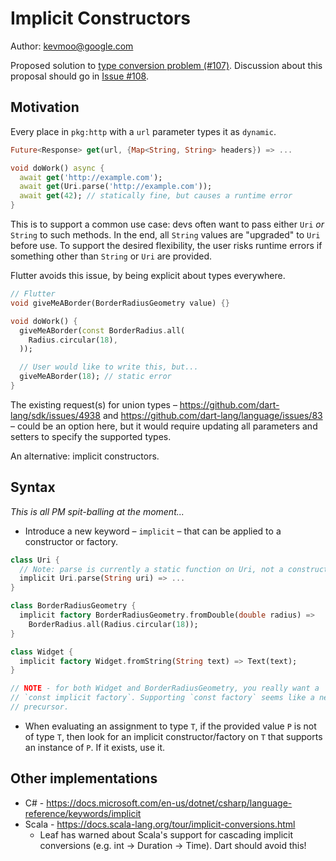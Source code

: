 # Implicit Constructors

Author: kevmoo@google.com

Proposed solution to [type conversion problem (#107)](https://github.com/dart-lang/language/issues/107).
Discussion about this proposal should go in [Issue #108](https://github.com/dart-lang/language/issues/108).

## Motivation

Every place in `pkg:http` with a `url` parameter types it as `dynamic`.

```dart
Future<Response> get(url, {Map<String, String> headers}) => ...

void doWork() async {
  await get('http://example.com');
  await get(Uri.parse('http://example.com'));
  await get(42); // statically fine, but causes a runtime error
}
```

This is to support a common use case: devs often want to pass either `Uri`
*or* `String` to such methods. In the end, all `String` values are "upgraded"
to `Uri` before use. To support the desired flexibility, the user risks
runtime errors if something other than `String` or `Uri` are provided.

Flutter avoids this issue, by being explicit about types everywhere.

```dart
// Flutter
void giveMeABorder(BorderRadiusGeometry value) {}

void doWork() {
  giveMeABorder(const BorderRadius.all(
    Radius.circular(18),
  ));

  // User would like to write this, but...
  giveMeABorder(18); // static error
}
```

The existing request(s) for union types –
https://github.com/dart-lang/sdk/issues/4938 and
https://github.com/dart-lang/language/issues/83
– could be an option here, but it would require updating all parameters
and setters to specify the supported types.

An alternative: implicit constructors.

## Syntax

*This is all PM spit-balling at the moment...*

* Introduce a new keyword – `implicit` – that can be applied to a constructor or
  factory.

```dart
class Uri {
  // Note: parse is currently a static function on Uri, not a constructor.
  implicit Uri.parse(String uri) => ...
}

class BorderRadiusGeometry {
  implicit factory BorderRadiusGeometry.fromDouble(double radius) =>
    BorderRadius.all(Radius.circular(18));
}

class Widget {
  implicit factory Widget.fromString(String text) => Text(text);
}

// NOTE - for both Widget and BorderRadiusGeometry, you really want a
// `const implicit factory`. Supporting `const factory` seems like a necessary
// precursor.
```

* When evaluating an assignment to type `T`, if the provided value `P` is
  not of type `T`, then look for an implicit constructor/factory on `T` that
  supports an instance of `P`. If it exists, use it.

## Other implementations

* C# - https://docs.microsoft.com/en-us/dotnet/csharp/language-reference/keywords/implicit
* Scala - https://docs.scala-lang.org/tour/implicit-conversions.html
  * Leaf has warned about Scala's support for cascading implicit conversions
    (e.g. int -> Duration -> Time). Dart should avoid this!
